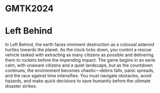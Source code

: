 # GMTK2024

# Left Behind

In Left Behind, the earth faces imminent destruction as a colossal asteroid hurtles towards the planet. As the clock ticks down, you control a rescue vehicle tasked with extracting as many citizens as possible and delivering them to rockets before the impending impact. The game begins in an eerie calm, with unaware citizens and a quiet landscape, but as the countdown continues, the environment becomes chaotic—debris falls, panic spreads, and the race against time intensifies. You must navigate obstacles, avoid hazards, and make quick decisions to save humanity before the ultimate disaster strikes.
